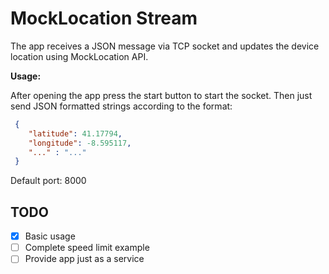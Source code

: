 MockLocation Stream
==================

The app receives a JSON message via TCP socket and updates the device location using MockLocation API.


**Usage:**

After opening the app press the start button to start the socket. Then just send JSON formatted strings according to the format:

```json
 {
 	"latitude": 41.17794,
 	"longitude": -8.595117,
 	"..." : "..."
 }
```

Default port: 8000


TODO
------------------
- [x] Basic usage
- [ ] Complete speed limit example
- [ ] Provide app just as a service
